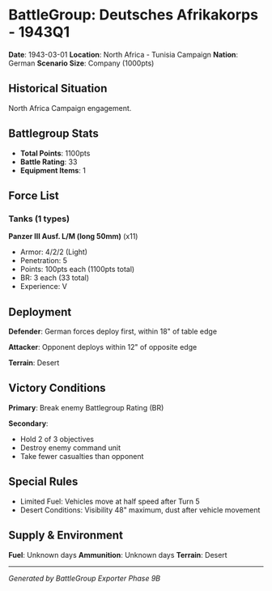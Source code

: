# BattleGroup: Deutsches Afrikakorps - 1943Q1

**Date**: 1943-03-01
**Location**: North Africa - Tunisia Campaign
**Nation**: German
**Scenario Size**: Company (1000pts)

## Historical Situation

North Africa Campaign engagement.

## Battlegroup Stats

- **Total Points**: 1100pts
- **Battle Rating**: 33
- **Equipment Items**: 1

## Force List

### Tanks (1 types)

**Panzer III Ausf. L/M (long 50mm)** (x11)
- Armor: 4/2/2 (Light)
- Penetration: 5
- Points: 100pts each (1100pts total)
- BR: 3 each (33 total)
- Experience: V


## Deployment

**Defender**: German forces deploy first, within 18" of table edge

**Attacker**: Opponent deploys within 12" of opposite edge

**Terrain**: Desert

## Victory Conditions

**Primary**: Break enemy Battlegroup Rating (BR)

**Secondary**:
- Hold 2 of 3 objectives
- Destroy enemy command unit
- Take fewer casualties than opponent

## Special Rules

- Limited Fuel: Vehicles move at half speed after Turn 5
- Desert Conditions: Visibility 48" maximum, dust after vehicle movement

## Supply & Environment

**Fuel**: Unknown days
**Ammunition**: Unknown days
**Terrain**: Desert

---

*Generated by BattleGroup Exporter Phase 9B*
